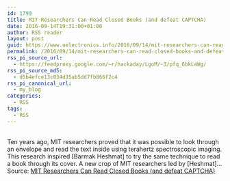 ```yaml
---
id: 1799
title: MIT Researchers Can Read Closed Books (and defeat CAPTCHA)
date: 2016-09-14T19:31:00+01:00
author: RSS reader
layout: post
guid: https://www.uelectronics.info/2016/09/14/mit-researchers-can-read-closed-books-and-defeat-captcha/
permalink: /2016/09/14/mit-researchers-can-read-closed-books-and-defeat-captcha/
rss_pi_source_url:
  - https://feedproxy.google.com/~r/hackaday/LgoM/~3/pfq_6bkLaWg/
rss_pi_source_md5:
  - d5b4efce13c034d35ab5dd7fb866f2c4
rss_pi_canonical_url:
  - my_blog
categories:
  - RSS
tags:
  - RSS
---
```

&#013;  
Ten years ago, MIT researchers proved that it was possible to look through an envelope and read the text inside using terahertz spectroscopic imaging. This research inspired [Barmak Heshmat] to try the same technique to read a book through its cover. A new crop of MIT researchers led by [Heshmat]…&#013;  
Source: <a href="https://feedproxy.google.com/~r/hackaday/LgoM/~3/pfq_6bkLaWg/" target="_blank">MIT Researchers Can Read Closed Books (and defeat CAPTCHA)</a>